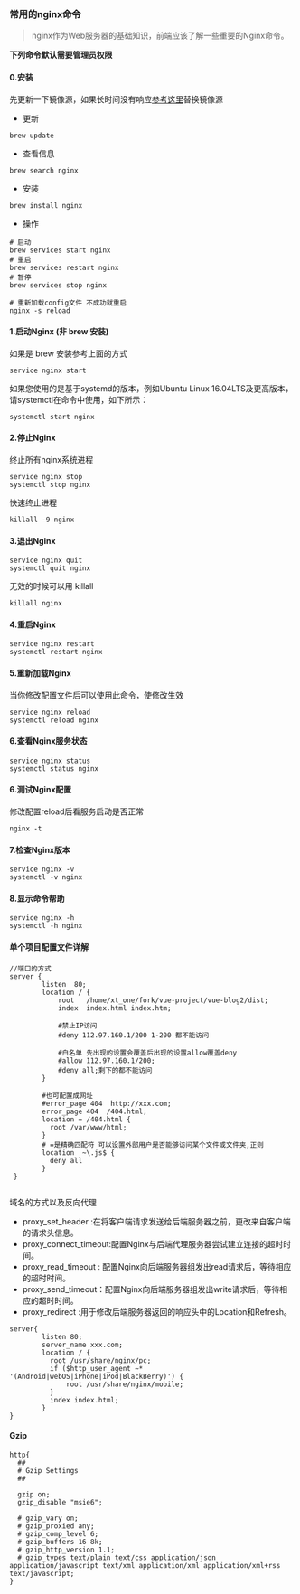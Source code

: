 ### 常用的nginx命令
> nginx作为Web服务器的基础知识，前端应该了解一些重要的Nginx命令。

**下列命令默认需要管理员权限**

#### 0.安装
先更新一下镜像源，如果长时间没有响应[参考这里](https://mirrors.tuna.tsinghua.edu.cn/help/homebrew/)替换镜像源
+ 更新
```
brew update
```
+ 查看信息

```
brew search nginx
```
+ 安装

```
brew install nginx
```
+ 操作

```
# 启动
brew services start nginx
# 重启
brew services restart nginx
# 暂停
brew services stop nginx

# 重新加载config文件 不成功就重启
nginx -s reload
```


#### 1.启动Nginx (非 brew 安装)
如果是 brew 安装参考上面的方式
```
service nginx start
```
如果您使用的是基于systemd的版本，例如Ubuntu Linux 16.04LTS及更高版本，请systemctl在命令中使用，如下所示：
```
systemctl start nginx
```
#### 2.停止Nginx
终止所有nginx系统进程
```
service nginx stop
systemctl stop nginx
```
快速终止进程
```
killall -9 nginx
```
#### 3.退出Nginx
```
service nginx quit
systemctl quit nginx

```
无效的时候可以用 killall

```
killall nginx
```

#### 4.重启Nginx
```
service nginx restart
systemctl restart nginx
```
#### 5.重新加载Nginx
当你修改配置文件后可以使用此命令，使修改生效
```
service nginx reload
systemctl reload nginx
```
#### 6.查看Nginx服务状态
```
service nginx status
systemctl status nginx
```

#### 6.测试Nginx配置
修改配置reload后看服务启动是否正常
```
nginx -t
```
#### 7.检查Nginx版本
```
service nginx -v
systemctl -v nginx
```
#### 8.显示命令帮助
```
service nginx -h
systemctl -h nginx
```


#### 单个项目配置文件详解
```
//端口的方式
server {
        listen  80;
        location / {
            root   /home/xt_one/fork/vue-project/vue-blog2/dist;
            index  index.html index.htm;

            #禁止IP访问
            #deny 112.97.160.1/200 1-200 都不能访问

            #白名单 先出现的设置会覆盖后出现的设置allow覆盖deny
            #allow 112.97.160.1/200;
            #deny all;剩下的都不能访问
        }

        #也可配置成网址
        #error_page 404  http://xxx.com;
        error_page 404  /404.html;
        location = /404.html { 
          root /var/www/html;
        }
        # =是精确匹配符 可以设置外部用户是否能够访问某个文件或文件夹,正则
        location  ~\.js$ { 
          deny all
        }
 }


```

域名的方式以及反向代理
+ proxy_set_header :在将客户端请求发送给后端服务器之前，更改来自客户端的请求头信息。
+ proxy_connect_timeout:配置Nginx与后端代理服务器尝试建立连接的超时时间。
+ proxy_read_timeout : 配置Nginx向后端服务器组发出read请求后，等待相应的超时时间。
+ proxy_send_timeout：配置Nginx向后端服务器组发出write请求后，等待相应的超时时间。
+ proxy_redirect :用于修改后端服务器返回的响应头中的Location和Refresh。
```
server{
        listen 80;
        server_name xxx.com;
        location / {
          root /usr/share/nginx/pc;
          if ($http_user_agent ~* '(Android|webOS|iPhone|iPod|BlackBerry)') {
              root /usr/share/nginx/mobile;
          }
          index index.html;
        }
}
```

#### Gzip
```
http{
  ##
  # Gzip Settings
  ##

  gzip on;
  gzip_disable "msie6";

  # gzip_vary on;
  # gzip_proxied any;
  # gzip_comp_level 6;
  # gzip_buffers 16 8k;
  # gzip_http_version 1.1;
  # gzip_types text/plain text/css application/json application/javascript text/xml application/xml application/xml+rss text/javascript;
}
```